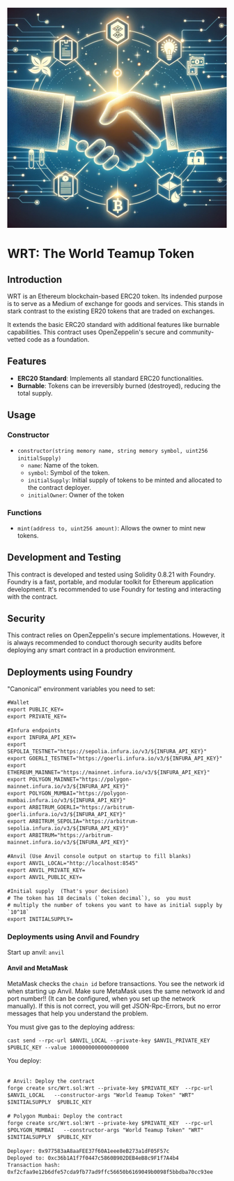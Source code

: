 ![](wrt.png)
# WRT: The World Teamup Token

## Introduction
WRT  is an Ethereum blockchain-based ERC20 token. Its indended purpose is
to serve as a Medium of exchange for goods and services. This stands in stark
contrast to the existing ER20 tokens that are traded on exchanges.

It extends the basic ERC20 standard with additional features like burnable  capabilities.
This contract uses OpenZeppelin's secure and community-vetted code as a foundation.

## Features
- **ERC20 Standard**: Implements all standard ERC20 functionalities.
- **Burnable**: Tokens can be irreversibly burned (destroyed), reducing the total supply.


## Usage
### Constructor
- `constructor(string memory name, string memory symbol, uint256 initialSupply)`
    - `name`: Name of the token.
    - `symbol`: Symbol of the token.
    - `initialSupply`: Initial supply of tokens to be minted and allocated to the contract deployer.
    - `initialOwner`: Owner of the token


### Functions
- `mint(address to, uint256 amount)`: Allows the owner to mint new tokens.


## Development and Testing
This contract is developed and tested using Solidity 0.8.21 with Foundry. Foundry is a fast, portable, and modular
toolkit for Ethereum application development. It's recommended to use Foundry for testing and interacting with the contract.

## Security
This contract relies on OpenZeppelin's secure implementations. However, it is always recommended to conduct thorough security 
audits before deploying any smart contract in a production environment.


## Deployments using Foundry

"Canonical" environment variables you need to set:

```
#Wallet
export PUBLIC_KEY=
export PRIVATE_KEY=

#Infura endpoints
export INFURA_API_KEY=
export SEPOLIA_TESTNET="https://sepolia.infura.io/v3/${INFURA_API_KEY}"
export GOERLI_TESTNET="https://goerli.infura.io/v3/${INFURA_API_KEY}"
export ETHEREUM_MAINNET="https://mainnet.infura.io/v3/${INFURA_API_KEY}"
export POLYGON_MAINNET="https://polygon-mainnet.infura.io/v3/${INFURA_API_KEY}"
export POLYGON_MUMBAI="https://polygon-mumbai.infura.io/v3/${INFURA_API_KEY}"
export ARBITRUM_GOERLI="https://arbitrum-goerli.infura.io/v3/${INFURA_API_KEY}"
export ARBITRUM_SEPOLIA="https://arbitrum-sepolia.infura.io/v3/${INFURA_API_KEY}"
export ARBITRUM="https://arbitrum-mainnet.infura.io/v3/${INFURA_API_KEY}"

#Anvil (Use Anvil console output on startup to fill blanks)
export ANVIL_LOCAL="http://localhost:8545"
export ANVIL_PRIVATE_KEY=
export ANVIL_PUBLIC_KEY=

#Initial supply  (That's your decision)
# The token has 18 decimals (`token decimal`), so  you must
# multiply the number of tokens you want to have as initial supply by `10^18`
export INITIALSUPPLY=  
```


### Deployments using Anvil and Foundry

Start up anvil: `anvil`

#### Anvil and MetaMask

MetaMask checks the `chain id` before transactions. You see the network id when starting
up Anvil. Make sure MetaMask uses the same network id and port number!! (It can be configured,
when you set up the network
manually). If this is not correct, you will get JSON-Rpc-Errors, but no error messages that help
you understand the problem.

You must give gas to the deploying address:

```shell
cast send --rpc-url $ANVIL_LOCAL --private-key $ANVIL_PRIVATE_KEY  $PUBLIC_KEY --value 1000000000000000000
```
You deploy:

```shell

# Anvil: Deploy the contract
forge create src/Wrt.sol:Wrt --private-key $PRIVATE_KEY  --rpc-url $ANVIL_LOCAL   --constructor-args "World Teamup Token" "WRT" $INITIALSUPPLY  $PUBLIC_KEY 

# Polygon Mumbai: Deploy the contract
forge create src/Wrt.sol:Wrt --private-key $PRIVATE_KEY  --rpc-url $POLYGON_MUMBAI   --constructor-args "World Teamup Token" "WRT" $INITIALSUPPLY  $PUBLIC_KEY 

Deployer: 0x977583aA8aaFEE37f60A1eee8eB273a1dF05F57c
Deployed to: 0xc36b1A1f7f0447c5860B902DEB4eB8c9F1f7A4b4
Transaction hash: 0xf2cfaa9e12b6dfe57cda9fb77ad9ffc56650b6169049b0098f5bbdba70cc93ee



```

